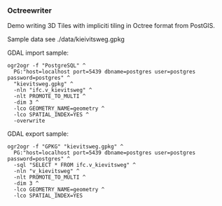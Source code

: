 ### Octreewriter

Demo writing 3D Tiles with impliciti tiling in Octree format from PostGIS.

Sample data see ./data/kieivitsweg.gpkg

GDAL import sample:

```
ogr2ogr -f "PostgreSQL" ^
  PG:"host=localhost port=5439 dbname=postgres user=postgres password=postgres" ^
  "kievitsweg.gpkg" ^
  -nln "ifc.v_kievitsweg" ^
  -nlt PROMOTE_TO_MULTI ^
  -dim 3 ^
  -lco GEOMETRY_NAME=geometry ^
  -lco SPATIAL_INDEX=YES ^
  -overwrite
```

GDAL export sample:

```
ogr2ogr -f "GPKG" "kievitsweg.gpkg" ^
  PG:"host=localhost port=5439 dbname=postgres user=postgres password=postgres" ^
  -sql "SELECT * FROM ifc.v_kievitsweg" ^
  -nln "v_kievitsweg" ^
  -nlt PROMOTE_TO_MULTI ^
  -dim 3 ^
  -lco GEOMETRY_NAME=geometry ^
  -lco SPATIAL_INDEX=YES
```